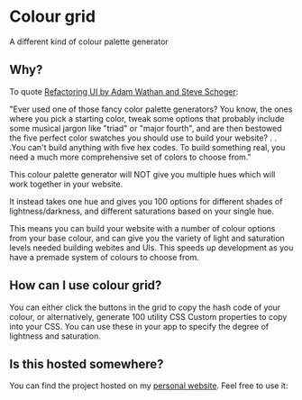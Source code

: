 # Colour grid

A different kind of colour palette generator

## Why? 

To quote [Refactoring UI by Adam Wathan and Steve Schoger](https://refactoringui.com/previews/building-your-color-palette/):

"Ever used one of those fancy color palette generators? You know, the ones where you pick a starting color, tweak some options that probably include some musical jargon like "triad" or "major fourth", and are then bestowed the five perfect color swatches you should use to build your website? . . .You can't build anything with five hex codes. To build something real, you need a much more comprehensive set of colors to choose from."

This colour palette generator will NOT give you multiple hues which will work together in your website. 

It instead takes one hue and gives you 100 options for different shades of lightness/darkness, and different saturations based on your single hue. 

This means you can build your website with a number of colour options from your base colour, and can give you the variety of light and saturation levels needed building webites and UIs. This speeds up development as you have a premade system of colours to choose from.

## How can I use colour grid?

You can either click the buttons in the grid to copy the hash code of your colour, or alternatively, generate 100 utility CSS Custom properties to copy into your CSS. You can use these in your app to specify the degree of lightness and saturation.

## Is this hosted somewhere? 

You can find the project hosted on my [personal website](https://www.elliotclyde.nz/colour-grid/). Feel free to use it: 
